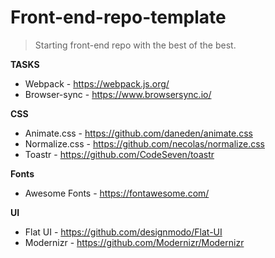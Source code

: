 # Front-end-repo-template
> Starting front-end repo with the best of the best.

**TASKS**
* Webpack - https://webpack.js.org/
* Browser-sync - https://www.browsersync.io/

**CSS**
* Animate.css - https://github.com/daneden/animate.css
* Normalize.css - https://github.com/necolas/normalize.css
* Toastr - https://github.com/CodeSeven/toastr

**Fonts**
* Awesome Fonts - https://fontawesome.com/

**UI**
* Flat UI - https://github.com/designmodo/Flat-UI
* Modernizr - https://github.com/Modernizr/Modernizr
